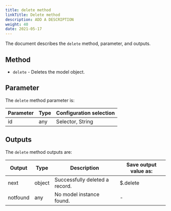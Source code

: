 ```yaml
---
title: delete method
linkTitle: Delete method
description: ADD A DESCRIPTION
weight: 40
date: 2021-05-17
---
```


The document describes the `delete` method, parameter, and outputs.

## Method

* `delete` - Deletes the model object.

## Parameter

The `delete` method parameter is:

| Parameter | Type | Configuration selection |
| --- | --- | --- |
| id | any | Selector, String |

## Outputs

The `delete` method outputs are:

| Output | Type | Description | Save output value as: |
| --- | --- | --- | --- |
| next | object | Successfully deleted a record. | $.delete |
| notfound | any | No model instance found. | \- |
